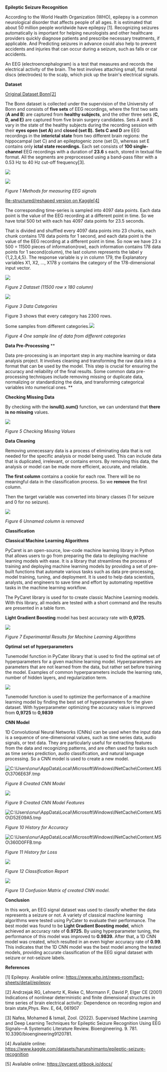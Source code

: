 

**Epileptic Seizure Recognition**

According to the World Health Organization (WHO), epilepsy is a common neurological disorder that affects people of all ages. It is estimated that about 50 million people worldwide have epilepsy [1]. Recognizing seizures automatically is important for helping neurologists and other healthcare providers quickly diagnose patients and prescribe necessary treatments, if applicable. And Predicting seizures in advance could also help to prevent accidents and injuries that can occur during a seizure, such as falls or car accidents.

An EEG (electroencephalogram) is a test that measures and records the electrical activity of the brain. The test involves attaching small, flat metal discs (electrodes) to the scalp, which pick up the brain's electrical signals.

**Dataset** 

[Original Dataset Bonn\[2\] ](https://s3.us-west-2.amazonaws.com/secure.notion-static.com/89c376b3-4ed7-41e9-8571-7ee14dc5c9c0/Andrzejak-PhysicalReviewE2001.pdf?X-Amz-Algorithm=AWS4-HMAC-SHA256&X-Amz-Content-Sha256=UNSIGNED-PAYLOAD&X-Amz-Credential=AKIAT73L2G45EIPT3X45%2F20221219%2Fus-west-2%2Fs3%2Faws4_request&X-Amz-Date=20221219T170300Z&X-Amz-Expires=86400&X-Amz-Signature=b625d6506ac5a8466398b1e85e0dc3f93170577302a9ea318315dd3212d18569&X-Amz-SignedHeaders=host&response-content-disposition=filename%3D%22Andrzejak-PhysicalReviewE2001.pdf%22&x-id=GetObject) 

The Bonn dataset is collected under the supervision of the University of Bonn and consists of **five sets** of EEG recordings, where the first two sets (**A and B**) are captured from **healthy subjects**, and the other three sets (**C, D, and E)** are captured from five brain surgery candidates. Sets A and B vary in the state of the healthy subjects during the recording session with their **eyes open (set A)** and **closed (set B).** **Sets C and D** are EEG recordings in the **interictal state** from two different brain regions: the hippocampal (set C) and an epileptogenic zone (set D), whereas set E contains only **ictal state recordings.** Each set consists of **100 single-channel** EEG recordings with a duration of **23.6** s each, stored in textual file format. All the segments are preprocessed using a band-pass filter with a 0.53 Hz to 40 Hz cut-off frequency[3].

![](Aspose.Words.4f30531d-e2a6-4733-a6b2-be1369365238.002.png)

![](Aspose.Words.4f30531d-e2a6-4733-a6b2-be1369365238.003.png)

*Figure 1 Methods for measuring EEG signals*



[Re-structured/reshaped version on Kaggle\[4\]](https://www.kaggle.com/datasets/harunshimanto/epileptic-seizure-recognition) 

The corresponding time-series is sampled into 4097 data points. Each data point is the value of the EEG recording at a different point in time. So we have total 500 txt with each has 4097 data points for 23.5 seconds.

That is divided and shuffled every 4097 data points into 23 chunks, each chunk contains 178 data points for 1 second, and each data point is the value of the EEG recording at a different point in time. So now we have 23 x 500 = 11500 pieces of information(row), each information contains 178 data points for 1 second(column), the last column represents the label y {1,2,3,4,5}.  The response variable is y in column 179, the Explanatory variables X1, X2, …, X178 y contains the category of the 178-dimensional input vector. 

![](Aspose.Words.4f30531d-e2a6-4733-a6b2-be1369365238.004.png)

*Figure 2 Dataset (11500 row x 180 column)*

![](Aspose.Words.4f30531d-e2a6-4733-a6b2-be1369365238.005.png)

*Figure 3 Data Categories*

Figure 3 shows that every category has 2300 rows.

Some samples from different categories.![](Aspose.Words.4f30531d-e2a6-4733-a6b2-be1369365238.006.png)

*Figure 4 One sample line of data from different categories*

**Data Pre-Processing**
**


Data pre-processing is an important step in any machine learning or data analysis project. It involves cleaning and transforming the raw data into a format that can be used by the model. This step is crucial for ensuring the accuracy and reliability of the final results. Some common data pre-processing techniques include removing missing or duplicate data, normalizing or standardizing the data, and transforming categorical variables into numerical ones.
**


**Checking Missing Data**

By checking with the **isnull().sum()** function, we can understand that **there is no missing** values.

![](Aspose.Words.4f30531d-e2a6-4733-a6b2-be1369365238.007.png)

*Figure 5 Checking Missing Values*

**Data Cleaning**

Removing unnecessary data is a process of eliminating data that is not needed for the specific analysis or model being used. This can include data that is duplicated, irrelevant, or contains errors. By removing this data, the analysis or model can be made more efficient, accurate, and reliable. 

**The first column** contains a cookie for each row. There will be no meaningful data in the classification process. So we **remove** the first column.

Then the target variable was converted into binary classes (1 for seizure and 0 for no seizure).

![](Aspose.Words.4f30531d-e2a6-4733-a6b2-be1369365238.008.png)

*Figure 6 Unnamed column is removed*

**Classification**

**Classical Machine Learning Algorithms**

PyCaret is an open-source, low-code machine learning library in Python that allows users to go from preparing the data to deploying machine learning models with ease. It is a library that streamlines the process of training and deploying machine learning models by providing a set of pre-built functions that automate various tasks such as data pre-processing, model training, tuning, and deployment. It is used to help data scientists, analysts, and engineers to save time and effort by automating repetitive tasks in the machine learning workflow.

The PyCaret library is used for to create classic Machine Learning models. With this library, all models are tested with a short command and the results are presented in a table form. 

**Light Gradient Boosting** model has best accuracy rate with **0,9725.** 


![](Aspose.Words.4f30531d-e2a6-4733-a6b2-be1369365238.009.png)

*Figure 7 Experimantal Results for Machine Learning Algorithms*

**Optimal set of hyperparameters** 

Tunemodel function in PyCater library that is used to find the optimal set of hyperparameters for a given machine learning model. Hyperparameters are parameters that are not learned from the data, but rather set before training the model. Examples of common hyperparameters include the learning rate, number of hidden layers, and regularization term.

![](Aspose.Words.4f30531d-e2a6-4733-a6b2-be1369365238.010.png)

Tunemodel  function is used to optimize the performance of a machine learning model by finding the best set of hyperparameters for the given dataset. With hyperparameter optimizing the accuracy value is improved from **0,9725** to **0,9839**

**CNN Model** 

1D Convolutional Neural Networks (CNNs) can be used when the input data is a sequence of one-dimensional values, such as time series data, audio signals, or text data. They are particularly useful for extracting features from the data and recognizing patterns, and are often used for tasks such as time series prediction, audio classification, and natural language processing. So a CNN model is used to create a new model. 




![C:\Users\onur\AppData\Local\Microsoft\Windows\INetCache\Content.MSO\3706E63F.tmp](Aspose.Words.4f30531d-e2a6-4733-a6b2-be1369365238.011.png)

*Figure 8 Created CNN Model*

![](Aspose.Words.4f30531d-e2a6-4733-a6b2-be1369365238.012.png)

*Figure 9 Created CNN Model Features*

![C:\Users\onur\AppData\Local\Microsoft\Windows\INetCache\Content.MSO\D52E09A5.tmp](Aspose.Words.4f30531d-e2a6-4733-a6b2-be1369365238.013.png)

*Figure 10 History for Accuracy*

![C:\Users\onur\AppData\Local\Microsoft\Windows\INetCache\Content.MSO\360D0FFB.tmp](Aspose.Words.4f30531d-e2a6-4733-a6b2-be1369365238.014.png)

*Figure 11  History for Loss*

![](Aspose.Words.4f30531d-e2a6-4733-a6b2-be1369365238.015.png)

*Figure 12 Classification Report*

![](Aspose.Words.4f30531d-e2a6-4733-a6b2-be1369365238.016.png)

*Figure 13 Confusion Matrix of created CNN model.*


**Conclusion**

In this work, an EEG signal dataset was used to classify whether the data represents a seizure or not. A variety of classical machine learning algorithms were tested using PyCater to evaluate their performance. The best model was found to be **Light Gradient Boosting model**, which achieved an accuracy rate of **0.9725.** By using hyperparameter tuning, the performance of this model was improved to **0.9839.** After that, a 1D CNN model was created, which resulted in an even higher accuracy rate of **0.99**. This indicates that the 1D CNN model was the best model among the tested models, providing accurate classification of the EEG signal dataset with seizure or not-seizure labels.

**References**

[1] Epilepsy. Available online: <https://www.who.int/news-room/fact-sheets/detail/epilepsy>

[2] Andrzejak RG, Lehnertz K, Rieke C, Mormann F, David P, Elger CE (2001) Indications of nonlinear deterministic and finite dimensional structures in time series of brain electrical activity: Dependence on recording region and brain state,Phys. Rev. E, 64, 061907

[3] Nafea, Mohamed & Ismail, Zool. (2022). Supervised Machine Learning and Deep Learning Techniques for Epileptic Seizure Recognition Using EEG Signals—A Systematic Literature Review. Bioengineering. 9. 781. 10.3390/bioengineering9120781.

[4] Available online: <https://www.kaggle.com/datasets/harunshimanto/epileptic-seizure-recognition>

[5] Available online:  <https://pycaret.gitbook.io/docs/>

